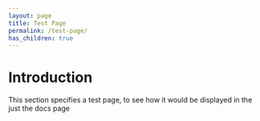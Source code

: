```yaml
---
layout: page
title: Test Page
permalink: /test-page/
has_children: true 
---
```


# Introduction

This section specifies a test page, to see how it would be displayed in the just the docs page